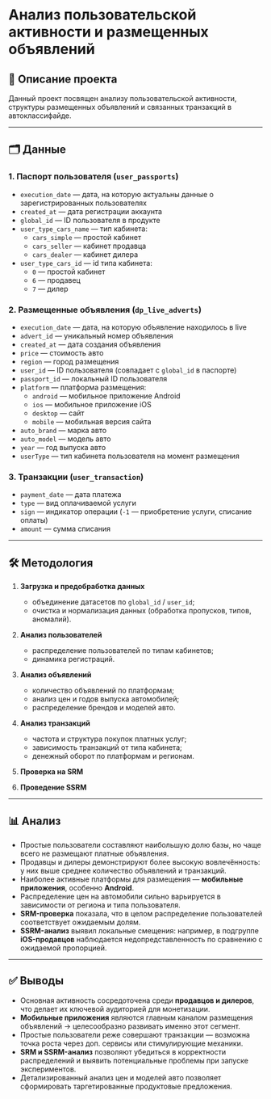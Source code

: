 # Анализ пользовательской активности и размещенных объявлений

## 📌 Описание проекта
Данный проект посвящен анализу пользовательской активности, структуры размещенных объявлений и связанных транзакций в автоклассифайде.  

---

## 🗂 Данные

### 1. Паспорт пользователя (`user_passports`)
- `execution_date` — дата, на которую актуальны данные о зарегистрированных пользователях  
- `created_at` — дата регистрации аккаунта  
- `global_id` — ID пользователя в продукте  
- `user_type_cars_name` — тип кабинета:  
  - `cars_simple` — простой кабинет  
  - `cars_seller` — кабинет продавца  
  - `cars_dealer` — кабинет дилера  
- `user_type_cars_id` — id типа кабинета:  
  - `0` — простой кабинет  
  - `6` — продавец  
  - `7` — дилер  

### 2. Размещенные объявления (`dp_live_adverts`)
- `execution_date` — дата, на которую объявление находилось в live  
- `advert_id` — уникальный номер объявления  
- `created_at` — дата создания объявления  
- `price` — стоимость авто  
- `region` — город размещения  
- `user_id` — ID пользователя (совпадает с `global_id` в паспорте)  
- `passport_id` — локальный ID пользователя  
- `platform` — платформа размещения:  
  - `android` — мобильное приложение Android  
  - `ios` — мобильное приложение iOS  
  - `desktop` — сайт  
  - `mobile` — мобильная версия сайта  
- `auto_brand` — марка авто  
- `auto_model` — модель авто  
- `year` — год выпуска авто  
- `userType` — тип кабинета пользователя на момент размещения  

### 3. Транзакции (`user_transaction`)
- `payment_date` — дата платежа  
- `type` — вид оплачиваемой услуги  
- `sign` — индикатор операции (`-1` — приобретение услуги, списание оплаты)  
- `amount` — сумма списания  

---

## 🛠 Методология
1. **Загрузка и предобработка данных**  
   - объединение датасетов по `global_id` / `user_id`;  
   - очистка и нормализация данных (обработка пропусков, типов, аномалий).  

2. **Анализ пользователей**  
   - распределение пользователей по типам кабинетов;  
   - динамика регистраций.  

3. **Анализ объявлений**  
   - количество объявлений по платформам;  
   - анализ цен и годов выпуска автомобилей;  
   - распределение брендов и моделей авто.  

4. **Анализ транзакций**  
   - частота и структура покупок платных услуг;  
   - зависимость транзакций от типа кабинета;  
   - денежный оборот по платформам и регионам.  

5. **Проверка на SRM**  

6. **Проведение SSRM**  

---

## 📊 Анализ
- Простые пользователи составляют наибольшую долю базы, но чаще всего не размещают платные объявления.  
- Продавцы и дилеры демонстрируют более высокую вовлечённость: у них выше среднее количество объявлений и транзакций.  
- Наиболее активные платформы для размещения — **мобильные приложения**, особенно **Android**.  
- Распределение цен на автомобили сильно варьируется в зависимости от региона и типа пользователя.  
- **SRM-проверка** показала, что в целом распределение пользователей соответствует ожидаемым долям.  
- **SSRM-анализ** выявил локальные смещения: например, в подгруппе **iOS-продавцов** наблюдается недопредставленность по сравнению с ожидаемой пропорцией.  
---

## ✅ Выводы
- Основная активность сосредоточена среди **продавцов и дилеров**, что делает их ключевой аудиторией для монетизации.  
- **Мобильные приложения** являются главным каналом размещения объявлений → целесообразно развивать именно этот сегмент.  
- Простые пользователи реже совершают транзакции — возможна точка роста через доп. сервисы или стимулирующие механики. 
- **SRM и SSRM-анализ** позволяют убедиться в корректности распределений и выявить потенциальные проблемы при запуске экспериментов.   
- Детализированный анализ цен и моделей авто позволяет сформировать таргетированные продуктовые предложения.  



